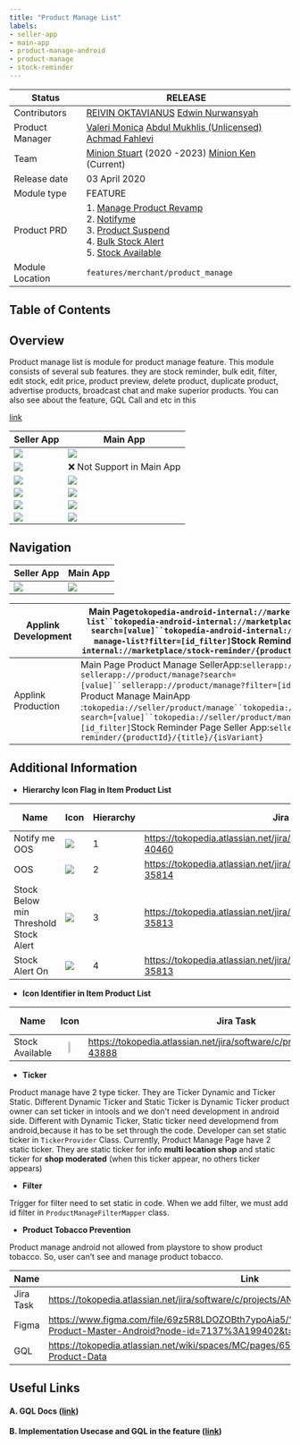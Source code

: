 ```yaml
---
title: "Product Manage List"
labels:
- seller-app
- main-app
- product-manage-android
- product-manage
- stock-reminder
---
```



| **Status** | <!--start status:GREEN-->RELEASE<!--end status-->  |
| --- | --- |
| Contributors | [REIVIN OKTAVIANUS](https://tokopedia.atlassian.net/wiki/people/5dae89dab86cd40c2da5ad2f?ref=confluence) [Edwin Nurwansyah](https://tokopedia.atlassian.net/wiki/people/622e71a875f257006a98bab9?ref=confluence)  |
| Product Manager | [Valeri Monica](https://tokopedia.atlassian.net/wiki/people/62535a2862802600683df305?ref=confluence) [Abdul Mukhlis (Unlicensed)](https://tokopedia.atlassian.net/wiki/people/621d51a459c0740069d6e7f3?ref=confluence) [Achmad Fahlevi](https://tokopedia.atlassian.net/wiki/people/5ff2a7ff1051d10075798c01?ref=confluence)  |
| Team | [Minion Stuart](https://tokopedia.atlassian.net/people/team/eeba862a-bd9d-472c-b901-415b15b1a37e) (2020 -2023) [Minion Ken](https://tokopedia.atlassian.net/people/team/0ac7bdd0-19b2-4196-8711-b1a0a4b07178) (Current) |
| Release date | 03 April 2020 |
| Module type | <!--start status:YELLOW-->FEATURE<!--end status-->  |
| Product PRD | 1. [Manage Product Revamp](https://tokopedia.atlassian.net/wiki/spaces/MC/pages/551715709)<br/>2. [Notifyme](https://tokopedia.atlassian.net/jira/software/c/projects/AN/issues/AN-40460)<br/>3. [Product Suspend](https://tokopedia.atlassian.net/jira/software/c/projects/AN/issues/AN-35814)<br/>4. [Bulk Stock Alert](https://tokopedia.atlassian.net/jira/software/c/projects/AN/issues/AN-35813)<br/>5. [Stock Available](https://tokopedia.atlassian.net/jira/software/c/projects/AN/issues/AN-43888)<br/> |
| Module Location |  `features/merchant/product_manage` |

## Table of Contents

<!--toc-->

## Overview

Product manage list is module for product manage feature. This module consists of several sub features. they are stock reminder, bulk edit, filter, edit stock, edit price, product preview, delete product, duplicate product, advertise products, broadcast chat and make superior products. You can also see about the feature, GQL Call and etc in this 

[link](https://docs.google.com/spreadsheets/d/1Xcq_gQXHVNynz37eFuOIWLv8x21jN6bhztQOcMOjwdc/edit?usp=sharing)



| **Seller App** | **Main App** |
| --- | --- |
| ![](res/Screenshot_1677659415.png)<br/> | ![](res/Screenshot_1677660081.png)<br/> |
| ![](res/Screenshot_1677659432.png)<br/> | ❌ Not Support in Main App |
| ![](res/Screenshot_1677659442.png)<br/> | ![](res/Screenshot_1677659442.png)<br/> |
| ![](res/Screenshot_1677659448.png)<br/> | ![](res/Screenshot_1677659448.png)<br/> |
| ![](res/Screenshot_1677659453.png)<br/> | ![](res/Screenshot_1677660074.png)<br/> |
| ![](res/Screenshot_1677659423.png)<br/> | ![](res/Screenshot_1677659423.png)<br/> |

## Navigation



| **Seller App** | **Main App** |
| --- | --- |
| ![](res/Navigation%20MPP%20SA.gif)<br/> | ![](res/Navigation%20MPP%20MA.gif)<br/> |

<!--left header table-->
| Applink Development<br/> | Main Page`tokopedia-android-internal://marketplace/product-manage-list``tokopedia-android-internal://marketplace/product-manage-list?search=[value]``tokopedia-android-internal://marketplace/product-manage-list?filter=[id_filter]`Stock Reminder:`tokopedia-android-internal://marketplace/stock-reminder/{productId}/{title}/{isVariant}` |
| --- | --- |
| Applink Production<br/> | Main Page Product Manage SellerApp:`sellerapp://product/manage` `sellerapp://product/manage?search=[value]``sellerapp://product/manage?filter=[id_filter]`Main Page Product Manage MainApp :`tokopedia://seller/product/manage``tokopedia://seller/product/manage?search=[value]``tokopedia://seller/product/manage?filter=[id_filter]`Stock Reminder Page Seller App:`sellerapp://stock-reminder/{productId}/{title}/{isVariant}` |

## Additional Information

- **Hierarchy Icon Flag in Item Product List**



| **Name** | **Icon** | **Hierarchy** | **Jira Task** | **Read Field in GQL** |
| --- | --- | --- | --- | --- |
| Notify me OOS | ![](res/System%20Icon.png)<br/> | 1 | <https://tokopedia.atlassian.net/jira/software/c/projects/AN/issues/AN-40460> | `haveNotifyMeOOS` |
| OOS | ![](res/OOS%20Icon.png)<br/> | 2 | <https://tokopedia.atlassian.net/jira/software/c/projects/AN/issues/AN-35814> | `suspendLevel` || `isEmptyStock && status` |
| Stock Below min Threshold Stock Alert | ![](res/Dibawah%20Pengingat%20Stok.png)<br/> | 3 | <https://tokopedia.atlassian.net/jira/software/c/projects/AN/issues/AN-35813> | `stockAlertActive` |
| Stock Alert On | ![](res/bell_filled.png)<br/> | 4 | <https://tokopedia.atlassian.net/jira/software/c/projects/AN/issues/AN-35813> | `hasStockAlert` |

- **Icon Identifier in Item Product List**



| **Name** | **Icon** | **Jira Task** | **Field GQL** |
| --- | --- | --- | --- |
| Stock Available | <img src="res/selalu_tersedia_filled.png" style="width:20%;display:block; margin:auto;"/> | <https://tokopedia.atlassian.net/jira/software/c/projects/AN/issues/AN-43888> |  |

- **Ticker**

Product manage have 2 type ticker. They are Ticker Dynamic and Ticker Static. Different Dynamic Ticker and Static Ticker is Dynamic Ticker product owner can set ticker in intools and we don’t need development in android side. Different with Dynamic Ticker, Static ticker need developmend from android,because it has to be set through the code. Developer can set static ticker in `TickerProvider` Class. Currently, Product Manage Page have 2 static ticker. They are static ticker for info **multi location shop** and static ticker for **shop moderated** (when this ticker appear, no others ticker appears)

- **Filter**

Trigger for filter need to set static in code. When we add filter, we must add id filter in `ProductManageFilterMapper`  class.

- **Product Tobacco Prevention**

Product manage android not allowed from playstore to show product tobacco. So, user can’t see and manage product tobacco.



| **Name** | **Link** | **Note** |
| --- | --- | --- |
| Jira Task | <https://tokopedia.atlassian.net/jira/software/c/projects/AN/issues/AN-45183> |  |
| Figma | <https://www.figma.com/file/69z5R8LDOZOBth7ypoAia5/%5BUI-M-IMS%5D-Manage-Product-Master-Android?node-id=7137%3A199402&t=u7fqSW5k1iXGXLfE-0>  | Option 2 |
| GQL | <https://tokopedia.atlassian.net/wiki/spaces/MC/pages/656903551/GQL+ProductList#Manage-Product-Data>  | use field `isTobacco` |

## Useful Links

#### A. GQL Docs ([link](https://docs.google.com/spreadsheets/d/1Xcq_gQXHVNynz37eFuOIWLv8x21jN6bhztQOcMOjwdc/edit#gid=442699360))

#### B. Implementation Usecase and GQL in the feature ([link](https://docs.google.com/spreadsheets/d/1Xcq_gQXHVNynz37eFuOIWLv8x21jN6bhztQOcMOjwdc/edit?usp=sharing))

